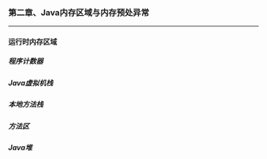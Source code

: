 ### 第二章、Java内存区域与内存预处异常
---
#### 运行时内存区域
##### 程序计数器
##### Java虚拟机栈
##### 本地方法栈
##### 方法区
##### Java堆